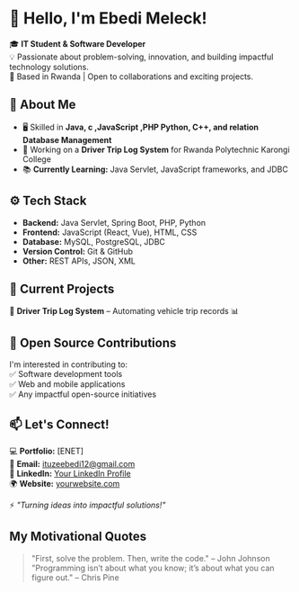 # 👋 Hello, I'm Ebedi Meleck!  

🎓 **IT Student & Software Developer**  
💡 Passionate about problem-solving, innovation, and building impactful technology solutions.  
📍 Based in Rwanda | Open to collaborations and exciting projects.  

## 🚀 About Me  
- 🖥️ Skilled in **Java, c ,JavaScript ,PHP Python, C++, and relation Database Management**  
- 🔧 Working on a **Driver Trip Log System** for Rwanda Polytechnic Karongi College
- 📚 **Currently Learning:** Java Servlet, JavaScript frameworks, and JDBC 

## ⚙️ Tech Stack  
- **Backend:** Java Servlet, Spring Boot, PHP, Python  
- **Frontend:** JavaScript (React, Vue), HTML, CSS  
- **Database:** MySQL, PostgreSQL, JDBC  
- **Version Control:** Git & GitHub  
- **Other:** REST APIs, JSON, XML 


## 📌 Current Projects  
🔹 **Driver Trip Log System** – Automating vehicle trip records 📊  

## 🤝 Open Source Contributions  
I'm interested in contributing to:  
✅ Software development tools    
✅ Web and mobile applications  
✅ Any impactful open-source initiatives 

## 📫 Let's Connect!  
💻 **Portfolio:** [ENET]  
📧 **Email:** ituzeebedi12@gmail.com  
🔗 **LinkedIn:** [Your LinkedIn Profile](https://www.linkedin.com/in/ituze-agacyo-ebed-meleck-65a13b2b7/)   
🌍 **Website:** [yourwebsite.com](https://yourwebsite.com)  

⚡ *"Turning ideas into impactful solutions!"*  
## My  Motivational Quotes
>  "First, solve the problem. Then, write the code." – John Johnson
> "Programming isn’t about what you know; it’s about what you can figure out." – Chris Pine


